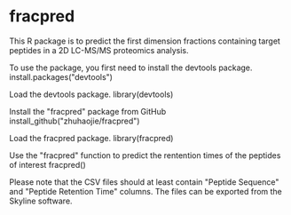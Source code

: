 # fracpred
This R package is to predict the first dimension fractions containing target peptides in a 2D LC-MS/MS proteomics analysis. 

To use the package, you first need to install the devtools package. 
install.packages("devtools")

Load the devtools package.
library(devtools)

Install the "fracpred" package from GitHub
install_github("zhuhaojie/fracpred")

Load the fracpred package.
library(fracpred)

Use the "fracpred" function to predict the rentention times of the peptides of interest
fracpred()

Please note that the CSV files should at least contain "Peptide Sequence" and "Peptide Retention Time" columns. 
The files can be exported from the Skyline software. 
